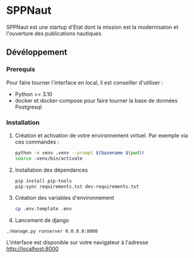# SPPNaut

SPPNaut est une startup d'Etat dont la mission est la modernisaton et l'ouverture des publications nautiques.

## Dévéloppement

### Prerequis

Pour faire tourner l'interface en local, il est conseiller d'utiliser :

-   Python >= 3.10
-   docker et docker-compose pour faire tourner la base de données Postgresql

### Installation

1. Création et activation de votre environnement virtuel. Par exemple via ces commandes :

    ```sh
    python -m venv .venv --prompt $(basename $(pwd))
    source .venv/bin/activate
    ```

1. Installation des dépendances

    ```sh
    pip install pip-tools
    pip-sync requirements.txt dev-requirements.txt
    ```

1. Création des variables d'environnement

    ```sh
    cp .env.template .env
    ```

1. Lancement de django

`./manage.py runserver 0.0.0.0:8000`

L'interface est disponible sur votre navigateur à l'adresse [http://localhost:8000](http://localhost:8000)
